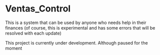 # Ventas_Control
This is a system that can be used by anyone who needs help in their finances (of course, this is experimental and has some errors that will be resolved with each update)


This project is currently under development.
Although paused for the moment
